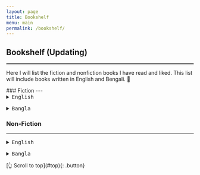 ```yaml
---
layout: page
title: Bookshelf
menu: main
permalink: /bookshelf/
---
```

<a name="top"></a>
## Bookshelf (Updating)
<hr style="border:.25px solid grey">
Here I will list the fiction and nonfiction books I have read and liked. This list will include books written in English and Bengali. 📖
<p></p>
<!--
<object data="assets/cv/mdmohsinhossain-cv.pdf" width="100%" height="500px" type='application/pdf'>
<p>It appears your browser does not support the required PDF plug-in. Feel free to <a href="cohen_cv.pdf">download the PDF</a> instead.</p>
</object>
-->
### Fiction
---

<details>
  <summary><kbd>English</kbd></summary>
<ol>
  <li><a href="https://www.goodreads.com/book/show/77203.The_Kite_Runner" target="_blank">The Kite Runner by Khaled Hosseini</a></li>
  <li><a href="https://www.goodreads.com/book/show/61439040-1984" target="_blank">Nineteen Eighty-Four by George Orwell</a></li>
  <li><a href="https://www.goodreads.com/book/show/5472.Animal_Farm_1984" target="_blank">Animal Farm by George Orwell</a></li>
</ol>
</details>

<p> </p>

<details>
  <summary><kbd>Bangla</kbd></summary>
<ol>
  <li><a href="https://www.ebanglalibrary.com/books/%E0%A6%B9%E0%A6%BE%E0%A6%9C%E0%A6%BE%E0%A6%B0-%E0%A6%AC%E0%A6%9B%E0%A6%B0-%E0%A6%A7%E0%A6%B0%E0%A7%87-%E0%A6%9C%E0%A6%B9%E0%A6%BF%E0%A6%B0-%E0%A6%B0%E0%A6%BE%E0%A6%AF%E0%A6%BC%E0%A6%B9%E0%A6%BE/" target="_blank">হাজার বছর ধরে – জহির রায়হান</a></li>
  <li><a href="https://www.ebanglalibrary.com/books/%e0%a6%b6%e0%a7%87%e0%a6%b7-%e0%a6%ac%e0%a6%bf%e0%a6%95%e0%a7%87%e0%a6%b2%e0%a7%87%e0%a6%b0-%e0%a6%ae%e0%a7%87%e0%a6%af%e0%a6%bc%e0%a7%87-%e0%a6%9c%e0%a6%b9%e0%a6%bf%e0%a6%b0-%e0%a6%b0%e0%a6%be/" target="_blank">শেষ বিকেলের মেয়ে – জহির রায়হান
</a></li>
  <li><a href="https://www.ebanglalibrary.com/books/%e0%a6%b2%e0%a7%8c%e0%a6%b9%e0%a6%95%e0%a6%aa%e0%a6%be%e0%a6%9f-%e0%a6%9c%e0%a6%b0%e0%a6%be%e0%a6%b8%e0%a6%a8%e0%a7%8d%e0%a6%a7-%e0%a6%9a%e0%a6%be%e0%a6%b0%e0%a7%81%e0%a6%9a%e0%a6%a8%e0%a7%8d/" target="_blank">লৌহকপাট – জরাসন্ধ (চারুচন্দ্র চক্রবর্তী)</a></li>
  <li><a href="https://www.ebanglalibrary.com/books/%e0%a6%a6%e0%a7%87%e0%a6%ac%e0%a6%a6%e0%a6%be%e0%a6%b8-%e0%a6%b6%e0%a6%b0%e0%a7%8e%e0%a6%9a%e0%a6%a8%e0%a7%8d%e0%a6%a6%e0%a7%8d%e0%a6%b0-%e0%a6%9a%e0%a6%9f%e0%a7%8d%e0%a6%9f%e0%a7%8b%e0%a6%aa/" target="_blank">দেবদাস – শরৎচন্দ্র চট্টোপাধ্যায়</a></li>
  <li><a href="https://www.ebanglalibrary.com/books/%e0%a6%b2%e0%a6%be-%e0%a6%a8%e0%a7%81%e0%a6%87-%e0%a6%ac%e0%a7%87%e0%a6%99%e0%a7%8d%e0%a6%97%e0%a6%b2%e0%a7%80-%e0%a6%ae%e0%a6%bf%e0%a6%b0%e0%a7%8d%e0%a6%9a%e0%a6%be-%e0%a6%8f%e0%a6%b2%e0%a6%bf/" target="_blank">লা নুই বেঙ্গলী – মির্চা এলিয়াদ</a></li>
  <li><a href="https://www.ebanglalibrary.com/books/%e0%a6%ae%e0%a6%b8%e0%a6%b2%e0%a6%be%e0%a6%b0-%e0%a6%af%e0%a7%81%e0%a6%a6%e0%a7%8d%e0%a6%a7-%e0%a6%b8%e0%a6%a4%e0%a7%8d%e0%a6%af%e0%a7%87%e0%a6%a8-%e0%a6%b8%e0%a7%87%e0%a6%a8/" target="_blank">মসলার যুদ্ধ – সত্যেন সেন</a></li>
  <li><a href="https://www.ebanglalibrary.com/books/%e0%a6%b6%e0%a7%87%e0%a6%b7%e0%a7%87%e0%a6%b0-%e0%a6%95%e0%a6%ac%e0%a6%bf%e0%a6%a4%e0%a6%be-%e0%a6%b0%e0%a6%ac%e0%a7%80%e0%a6%a8%e0%a7%8d%e0%a6%a6%e0%a7%8d%e0%a6%b0%e0%a6%a8%e0%a6%be%e0%a6%a5/" target="_blank">শেষের কবিতা – রবীন্দ্রনাথ ঠাকুর</a></li>
  <li><a href="https://www.ebanglalibrary.com/books/%e0%a6%a4%e0%a6%bf%e0%a6%a4%e0%a6%be%e0%a6%b8-%e0%a6%8f%e0%a6%95%e0%a6%9f%e0%a6%bf-%e0%a6%a8%e0%a6%a6%e0%a7%80%e0%a6%b0-%e0%a6%a8%e0%a6%be%e0%a6%ae-%e0%a6%85%e0%a6%a6%e0%a7%8d%e0%a6%ac%e0%a7%88/" target="_blank">তিতাস একটি নদীর নাম – অদ্বৈত মল্লবর্মণ</a></li>
  <li><a href="https://www.ebanglalibrary.com/books/%e0%a6%aa%e0%a6%a6%e0%a7%8d%e0%a6%ae%e0%a6%be-%e0%a6%a8%e0%a6%a6%e0%a7%80%e0%a6%b0-%e0%a6%ae%e0%a6%be%e0%a6%9d%e0%a6%bf-%e0%a6%ae%e0%a6%be%e0%a6%a8%e0%a6%bf%e0%a6%95-%e0%a6%ac%e0%a6%a8/" target="_blank">পদ্মা নদীর মাঝি – মানিক বন্দ্যোপাধ্যায়</a></li>
  <li><a href="https://www.ebanglalibrary.com/books/%e0%a6%aa%e0%a7%81%e0%a6%a4%e0%a7%81%e0%a6%b2-%e0%a6%a8%e0%a6%be%e0%a6%9a%e0%a7%87%e0%a6%b0-%e0%a6%87%e0%a6%a4%e0%a6%bf%e0%a6%95%e0%a6%a5%e0%a6%be-%e0%a6%ae%e0%a6%be%e0%a6%a8%e0%a6%bf%e0%a6%95/" target="_blank">পুতুল নাচের ইতিকথা – মানিক বন্দ্যোপাধ্যায়</a></li>
  <li><a href="https://www.ebanglalibrary.com/books/%e0%a6%95%e0%a7%8d%e0%a6%b0%e0%a7%80%e0%a6%a4%e0%a6%a6%e0%a6%be%e0%a6%b8%e0%a7%87%e0%a6%b0-%e0%a6%b9%e0%a6%be%e0%a6%b8%e0%a6%bf-%e0%a6%b6%e0%a6%93%e0%a6%95%e0%a6%a4-%e0%a6%93%e0%a6%b8%e0%a6%ae/" target="_blank">ক্রীতদাসের হাসি – শওকত ওসমান</a></li>
  <li><a href="https://www.ebanglalibrary.com/books/%e0%a6%aa%e0%a7%8d%e0%a6%b0%e0%a6%a6%e0%a7%8b%e0%a6%b7%e0%a7%87-%e0%a6%aa%e0%a7%8d%e0%a6%b0%e0%a6%be%e0%a6%95%e0%a7%83%e0%a6%a4%e0%a6%9c%e0%a6%a8-%e0%a6%b6%e0%a6%93%e0%a6%95%e0%a6%a4-%e0%a6%86/" target="_blank">প্রদোষে প্রাকৃতজন – শওকত আলী</a></li>
  <li><a href="https://www.ebanglalibrary.com/books/%e0%a6%b2%e0%a7%87-%e0%a6%ae%e0%a6%bf%e0%a6%9c%e0%a6%be%e0%a6%b0%e0%a7%87%e0%a6%ac%e0%a6%b2-%e0%a6%ad%e0%a6%bf%e0%a6%95%e0%a7%8d%e0%a6%9f%e0%a6%b0-%e0%a6%b9%e0%a7%81%e0%a6%97%e0%a7%8b/" target="_blank">লে মিজারেবল – ভিক্টর হুগো</a></li>
  <li><a href="https://www.ebanglalibrary.com/series/%e0%a6%b8%e0%a6%be%e0%a6%87%e0%a6%ae%e0%a7%81%e0%a6%ae-%e0%a6%b8%e0%a6%bf%e0%a6%b0%e0%a6%bf%e0%a6%9c/" target="_blank">সাইমুম সিরিজ</a></li>
  <li><a href="https://www.ebanglalibrary.com/series/%e0%a6%ae%e0%a6%be%e0%a6%b8%e0%a7%81%e0%a6%a6-%e0%a6%b0%e0%a6%be%e0%a6%a8%e0%a6%be-%e0%a6%b8%e0%a6%bf%e0%a6%b0%e0%a6%bf%e0%a6%9c/" target="_blank">মাসুদ রানা সিরিজ</a></li>
  <li><a href="https://www.ebanglalibrary.com/series/%e0%a6%95%e0%a7%8d%e0%a6%b0%e0%a7%81%e0%a6%b8%e0%a7%87%e0%a6%a1-%e0%a6%b8%e0%a6%bf%e0%a6%b0%e0%a6%bf%e0%a6%9c/" target="_blank">ক্রুসেড সিরিজ – এনায়েতুল্লাহ আলতামাশ</a></li>
</ol>
</details>

### Non-Fiction
---
<details>
  <summary><kbd>English</kbd></summary>
<ol>
  <li>Test 1</li>
  <li>Test 2</li>
  <li>Test 3</li>
</ol>
</details>

<p> </p>

<details>
  <summary><kbd>Bangla</kbd></summary>
<ol>
  <li>Test 1</li>
  <li>Test 2</li>
  <li>Test 3</li>
</ol>
</details>

<p> </p>
[👆 Scroll to top](#top){: .button}

<!--
*Section name* 

1) **[Ttile](url){:target="_blank"}**, *journal name*, year, volume(issue), page-to. \
*Summary:* [Ttile](url){:target="_blank"}{:target="_blank"}. \
[bibtex citation](../assets/bib/bibfilename.bib){: .button}{:download}
<details>
  <summary>Abstract</summary>

Insert abstract
</details>
-->
